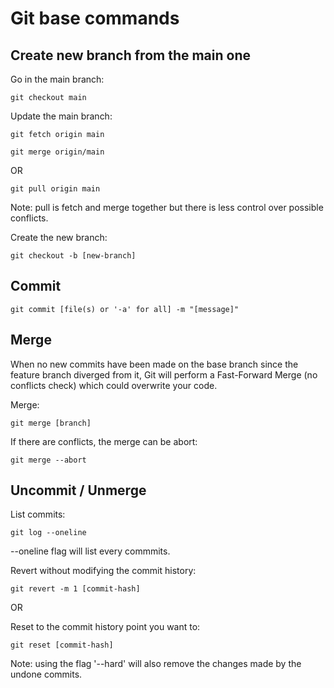 # Git base commands

## Create new branch from the main one

Go in the main branch:
<pre><code>git checkout main</code></pre>

Update the main branch:
<pre><code>git fetch origin main</code></pre>
<pre><code>git merge origin/main</code></pre>

OR

<pre><code>git pull origin main</code></pre>
Note: pull is fetch and merge together but there is less control over possible conflicts.

Create the new branch: 
<pre><code>git checkout -b [new-branch]</code></pre>

## Commit 

<pre><code>git commit [file(s) or '-a' for all] -m "[message]"</code></pre>

## Merge

When no new commits have been made on the base branch since the feature branch diverged from it, Git will perform a Fast-Forward Merge (no conflicts check) which could overwrite your code.

Merge:
<pre><code>git merge [branch]</code></pre>

If there are conflicts, the merge can be abort:
<pre><code>git merge --abort</code></pre>

## Uncommit / Unmerge

List commits:
<pre><code>git log --oneline</code></pre>
--oneline flag will list every commmits.

Revert without modifying the commit history:
<pre><code>git revert -m 1 [commit-hash]</code></pre>

OR

Reset to the commit history point you want to:
<pre><code>git reset [commit-hash]</code></pre>
Note: using the flag '--hard' will also remove the changes made by the undone commits.

